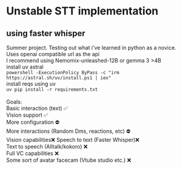 # Unstable STT implementation
## using faster whisper 
Summer project. Testing out what i've learned in python as a novice.\
Uses openai compatible url as the api\
I recommend using Nemomix-unleashed-12B or gemma 3 >4B\
install uv astral\
``
powershell -ExecutionPolicy ByPass -c "irm https://astral.sh/uv/install.ps1 | iex"
``
\
install reqs using uv\
``
uv pip install -r requirements.txt
``
\
\
Goals:\
Basic interaction (text) ✅\
Vision support ✅\
More configuration ⛔\
More interactions (Random Dms, reactions, etc) ⛔\
Vision capabilities❌
Speech to text (Faster Whisper)❌\
Text to speech (Alltalk/kokoro) ❌\
Full VC capabilities ❌\
Some sort of avatar facecam (Vtube studio etc.) ❌


